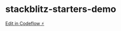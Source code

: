 # stackblitz-starters-demo

[Edit in Codeflow ⚡️](https://stackblitz.com/~/github.com/Urvesh16/stackblitz-starters-demo)